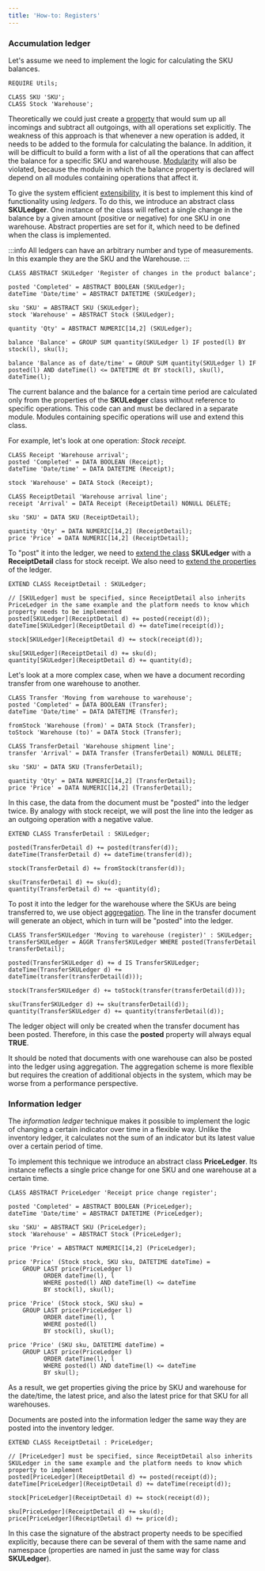 ```yaml
---
title: 'How-to: Registers'
---
```


### Accumulation ledger

Let's assume we need to implement the logic for calculating the SKU balances.

```lsf
REQUIRE Utils;

CLASS SKU 'SKU';
CLASS Stock 'Warehouse';
```

Theoretically we could just create a [property](Properties.md) that would sum up all incomings and subtract all outgoings, with all operations set explicitly. The weakness of this approach is that whenever a new operation is added, it needs to be added to the formula for calculating the balance. In addition, it will be difficult to build a form with a list of all the operations that can affect the balance for a specific SKU and warehouse. [Modularity](Modularity.md) will also be violated, because the module in which the balance property is declared will depend on all modules containing operations that affect it.

To give the system efficient [extensibility](Extensions.md), it is best to implement this kind of functionality using *ledgers*. To do this, we introduce an abstract class **SKULedger**. One instance of the class will reflect a single change in the balance by a given amount (positive or negative) for one SKU in one warehouse. Abstract properties are set for it, which need to be defined when the class is implemented.


:::info
All ledgers can have an arbitrary number and type of measurements. In this example they are the SKU and the Warehouse.
:::

```lsf
CLASS ABSTRACT SKULedger 'Register of changes in the product balance';

posted 'Completed' = ABSTRACT BOOLEAN (SKULedger);
dateTime 'Date/time' = ABSTRACT DATETIME (SKULedger);

sku 'SKU' = ABSTRACT SKU (SKULedger);
stock 'Warehouse' = ABSTRACT Stock (SKULedger);

quantity 'Qty' = ABSTRACT NUMERIC[14,2] (SKULedger);

balance 'Balance' = GROUP SUM quantity(SKULedger l) IF posted(l) BY stock(l), sku(l);

balance 'Balance as of date/time' = GROUP SUM quantity(SKULedger l) IF posted(l) AND dateTime(l) <= DATETIME dt BY stock(l), sku(l), dateTime(l);
```

The current balance and the balance for a certain time period are calculated only from the properties of the **SKULedger** class without reference to specific operations. This code can and must be declared in a separate module. Modules containing specific operations will use and extend this class.

For example, let's look at one operation: *Stock receipt.*

```lsf
CLASS Receipt 'Warehouse arrival';
posted 'Completed' = DATA BOOLEAN (Receipt);
dateTime 'Date/time' = DATA DATETIME (Receipt);

stock 'Warehouse' = DATA Stock (Receipt);

CLASS ReceiptDetail 'Warehouse arrival line';
receipt 'Arrival' = DATA Receipt (ReceiptDetail) NONULL DELETE;

sku 'SKU' = DATA SKU (ReceiptDetail);

quantity 'Qty' = DATA NUMERIC[14,2] (ReceiptDetail);
price 'Price' = DATA NUMERIC[14,2] (ReceiptDetail);
```

To "post" it into the ledger, we need to [extend the class](Class_extension.md) **SKULedger** with a **ReceiptDetail** class for stock receipt. We also need to [extend the properties](Property_extension.md) of the ledger.

```lsf
EXTEND CLASS ReceiptDetail : SKULedger;

// [SKULedger] must be specified, since ReceiptDetail also inherits PriceLedger in the same example and the platform needs to know which property needs to be implemented
posted[SKULedger](ReceiptDetail d) += posted(receipt(d));
dateTime[SKULedger](ReceiptDetail d) += dateTime(receipt(d));

stock[SKULedger](ReceiptDetail d) += stock(receipt(d));

sku[SKULedger](ReceiptDetail d) += sku(d);
quantity[SKULedger](ReceiptDetail d) += quantity(d);
```

Let's look at a more complex case, when we have a document recording transfer from one warehouse to another.

```lsf
CLASS Transfer 'Moving from warehouse to warehouse';
posted 'Completed' = DATA BOOLEAN (Transfer);
dateTime 'Date/time' = DATA DATETIME (Transfer);

fromStock 'Warehouse (from)' = DATA Stock (Transfer);
toStock 'Warehouse (to)' = DATA Stock (Transfer);

CLASS TransferDetail 'Warehouse shipment line';
transfer 'Arrival' = DATA Transfer (TransferDetail) NONULL DELETE;

sku 'SKU' = DATA SKU (TransferDetail);

quantity 'Qty' = DATA NUMERIC[14,2] (TransferDetail);
price 'Price' = DATA NUMERIC[14,2] (TransferDetail);
```

In this case, the data from the document must be "posted" into the ledger twice. By analogy with stock receipt, we will post the line into the ledger as an outgoing operation with a negative value.

```lsf
EXTEND CLASS TransferDetail : SKULedger;

posted(TransferDetail d) += posted(transfer(d));
dateTime(TransferDetail d) += dateTime(transfer(d));

stock(TransferDetail d) += fromStock(transfer(d));

sku(TransferDetail d) += sku(d);
quantity(TransferDetail d) += -quantity(d);
```

To post it into the ledger for the warehouse where the SKUs are being transferred to, we use object [aggregation](Aggregations.md). The line in the transfer document will generate an object, which in turn will be "posted" into the ledger.

```lsf
CLASS TransferSKULedger 'Moving to warehouse (register)' : SKULedger;
transferSKULedger = AGGR TransferSKULedger WHERE posted(TransferDetail transferDetail);

posted(TransferSKULedger d) += d IS TransferSKULedger;
dateTime(TransferSKULedger d) += dateTime(transfer(transferDetail(d)));

stock(TransferSKULedger d) += toStock(transfer(transferDetail(d)));

sku(TransferSKULedger d) += sku(transferDetail(d));
quantity(TransferSKULedger d) += quantity(transferDetail(d));
```

The ledger object will only be created when the transfer document has been posted. Therefore, in this case the **posted** property will always equal **TRUE**.

It should be noted that documents with one warehouse can also be posted into the ledger using aggregation. The aggregation scheme is more flexible but requires the creation of additional objects in the system, which may be worse from a performance perspective.

### Information ledger

The *information ledger* technique makes it possible to implement the logic of changing a certain indicator over time in a flexible way. Unlike the inventory ledger, it calculates not the sum of an indicator but its latest value over a certain period of time.

To implement this technique we introduce an abstract class **PriceLedger**. Its instance reflects a single price change for one SKU and one warehouse at a certain time.

```lsf
CLASS ABSTRACT PriceLedger 'Receipt price change register';

posted 'Completed' = ABSTRACT BOOLEAN (PriceLedger);
dateTime 'Date/time' = ABSTRACT DATETIME (PriceLedger);

sku 'SKU' = ABSTRACT SKU (PriceLedger);
stock 'Warehouse' = ABSTRACT Stock (PriceLedger);

price 'Price' = ABSTRACT NUMERIC[14,2] (PriceLedger);

price 'Price' (Stock stock, SKU sku, DATETIME dateTime) =
    GROUP LAST price(PriceLedger l)
          ORDER dateTime(l), l
          WHERE posted(l) AND dateTime(l) <= dateTime
          BY stock(l), sku(l);

price 'Price' (Stock stock, SKU sku) =
    GROUP LAST price(PriceLedger l)
          ORDER dateTime(l), l
          WHERE posted(l)
          BY stock(l), sku(l);

price 'Price' (SKU sku, DATETIME dateTime) =
    GROUP LAST price(PriceLedger l)
          ORDER dateTime(l), l
          WHERE posted(l) AND dateTime(l) <= dateTime
          BY sku(l);
```

As a result, we get properties giving the price by SKU and warehouse for the date/time, the latest price, and also the latest price for that SKU for all warehouses.

Documents are posted into the information ledger the same way they are posted into the inventory ledger.

```lsf
EXTEND CLASS ReceiptDetail : PriceLedger;

// [PriceLedger] must be specified, since ReceiptDetail also inherits SKULedger in the same example and the platform needs to know which property to implement
posted[PriceLedger](ReceiptDetail d) += posted(receipt(d));
dateTime[PriceLedger](ReceiptDetail d) += dateTime(receipt(d));

stock[PriceLedger](ReceiptDetail d) += stock(receipt(d));

sku[PriceLedger](ReceiptDetail d) += sku(d);
price[PriceLedger](ReceiptDetail d) += price(d);
```

In this case the signature of the abstract property needs to be specified explicitly, because there can be several of them with the same name and namespace (properties are named in just the same way for class **SKULedger**).
